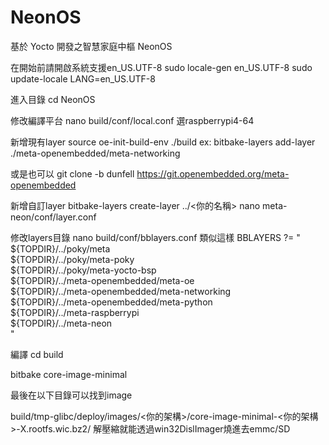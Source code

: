 # NeonOS
基於 Yocto 開發之智慧家庭中樞 NeonOS

在開始前請開啟系統支援en_US.UTF-8
sudo locale-gen en_US.UTF-8
sudo update-locale LANG=en_US.UTF-8

進入目錄
cd NeonOS

修改編譯平台
nano build/conf/local.conf
選raspberrypi4-64

新增現有layer
source oe-init-build-env ./build
ex: bitbake-layers add-layer ./meta-openembedded/meta-networking

或是也可以
git clone -b dunfell https://git.openembedded.org/meta-openembedded

新增自訂layer
bitbake-layers create-layer ../<你的名稱>
nano meta-neon/conf/layer.conf

修改layers目錄
nano build/conf/bblayers.conf
類似這樣
BBLAYERS ?= " \
  ${TOPDIR}/../poky/meta \
  ${TOPDIR}/../poky/meta-poky \
  ${TOPDIR}/../poky/meta-yocto-bsp \
  ${TOPDIR}/../meta-openembedded/meta-oe \
  ${TOPDIR}/../meta-openembedded/meta-networking \
  ${TOPDIR}/../meta-openembedded/meta-python \
  ${TOPDIR}/../meta-raspberrypi \
  ${TOPDIR}/../meta-neon \
"

編譯
cd build

bitbake core-image-minimal

最後在以下目錄可以找到image

build/tmp-glibc/deploy/images/<你的架構>/core-image-minimal-<你的架構>-X.rootfs.wic.bz2/
解壓縮就能透過win32DislImager燒進去emmc/SD
